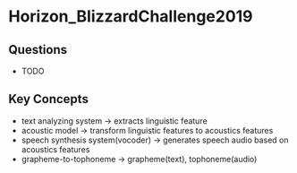 # Horizon_BlizzardChallenge2019
## Questions
- TODO
## Key Concepts
- text analyzing system -> extracts linguistic feature
- acoustic model -> transform linguistic features to acoustics features
- speech synthesis system(vocoder) -> generates speech audio based on acoustics features
- grapheme-to-tophoneme -> grapheme(text), tophoneme(audio)
## 